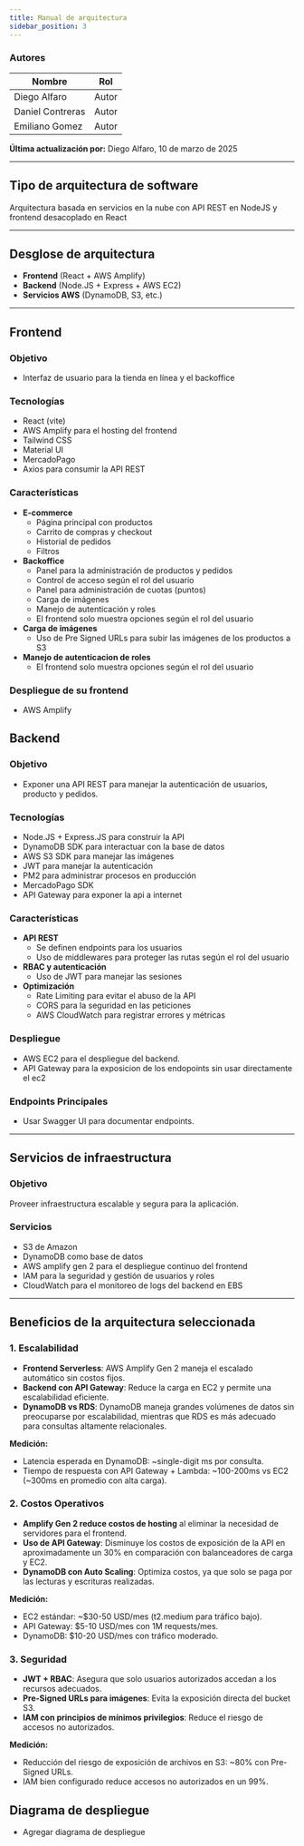 ```yaml
---
title: Manual de arquitectura
sidebar_position: 3
---
```


### Autores

| Nombre           | Rol   |
| ---------------- | ----- |
| Diego Alfaro     | Autor |
| Daniel Contreras | Autor |
| Emiliano Gomez   | Autor |

**Última actualización por:** Diego Alfaro, 10 de marzo de 2025

---

## Tipo de arquitectura de software

Arquitectura basada en servicios en la nube con API REST en NodeJS y frontend desacoplado en React

---

## Desglose de arquitectura

- **Frontend** (React + AWS Amplify)
- **Backend** (Node.JS + Express + AWS EC2)
- **Servicios AWS** (DynamoDB, S3, etc.)

---

## Frontend

### Objetivo

- Interfaz de usuario para la tienda en línea y el backoffice

### Tecnologías

- React (vite)
- AWS Amplify para el hosting del frontend
- Tailwind CSS
- Material UI
- MercadoPago
- Axios para consumir la API REST

### Características

- **E-commerce**
  - Página principal con productos
  - Carrito de compras y checkout
  - Historial de pedidos
  - Filtros
- **Backoffice**
  - Panel para la administración de productos y pedidos
  - Control de acceso según el rol del usuario
  - Panel para administración de cuotas (puntos)
  - Carga de imágenes
  - Manejo de autenticación y roles
  - El frontend solo muestra opciones según el rol del usuario
- **Carga de imágenes**
  - Uso de Pre Signed URLs para subir las imágenes de los productos a S3
- **Manejo de autenticacion de roles**
  - El frontend solo muestra opciones según el rol del usuario

### Despliegue de su frontend

- AWS Amplify

## Backend

### Objetivo

- Exponer una API REST para manejar la autenticación de usuarios, producto y pedidos.

### Tecnologías

- Node.JS + Express.JS para construir la API
- DynamoDB SDK para interactuar con la base de datos
- AWS S3 SDK para manejar las imágenes
- JWT para manejar la autenticación
- PM2 para administrar procesos en producción
- MercadoPago SDK
- API Gateway para exponer la api a internet

### Características

- **API REST**
  - Se definen endpoints para los usuarios
  - Uso de middlewares para proteger las rutas según el rol del usuario
- **RBAC y autenticación**
  - Uso de JWT para manejar las sesiones
- **Optimización**
  - Rate Limiting para evitar el abuso de la API
  - CORS para la seguridad en las peticiones
  - AWS CloudWatch para registrar errores y métricas

### Despliegue

- AWS EC2 para el despliegue del backend.
- API Gateway para la exposicion de los endopoints sin usar directamente el ec2

### Endpoints Principales

- Usar Swagger UI para documentar endpoints.

---

## Servicios de infraestructura

### Objetivo

Proveer infraestructura escalable y segura para la aplicación.

### Servicios

- S3 de Amazon
- DynamoDB como base de datos
- AWS amplify gen 2 para el despliegue continuo del frontend
- IAM para la seguridad y gestión de usuarios y roles
- CloudWatch para el monitoreo de logs del backend en EBS

---

## Beneficios de la arquitectura seleccionada

### 1. Escalabilidad

- **Frontend Serverless**: AWS Amplify Gen 2 maneja el escalado automático sin costos fijos.
- **Backend con API Gateway**: Reduce la carga en EC2 y permite una escalabilidad eficiente.
- **DynamoDB vs RDS**: DynamoDB maneja grandes volúmenes de datos sin preocuparse por escalabilidad, mientras que RDS es más adecuado para consultas altamente relacionales.

**Medición:**

- Latencia esperada en DynamoDB: ~single-digit ms por consulta.
- Tiempo de respuesta con API Gateway + Lambda: ~100-200ms vs EC2 (~300ms en promedio con alta carga).

### 2. Costos Operativos

- **Amplify Gen 2 reduce costos de hosting** al eliminar la necesidad de servidores para el frontend.
- **Uso de API Gateway**: Disminuye los costos de exposición de la API en aproximadamente un 30% en comparación con balanceadores de carga y EC2.
- **DynamoDB con Auto Scaling**: Optimiza costos, ya que solo se paga por las lecturas y escrituras realizadas.

**Medición:**

- EC2 estándar: ~$30-50 USD/mes (t2.medium para tráfico bajo).
- API Gateway: $5-10 USD/mes con 1M requests/mes.
- DynamoDB: $10-20 USD/mes con tráfico moderado.

### 3. Seguridad

- **JWT + RBAC**: Asegura que solo usuarios autorizados accedan a los recursos adecuados.
- **Pre-Signed URLs para imágenes**: Evita la exposición directa del bucket S3.
- **IAM con principios de mínimos privilegios**: Reduce el riesgo de accesos no autorizados.

**Medición:**

- Reducción del riesgo de exposición de archivos en S3: ~80% con Pre-Signed URLs.
- IAM bien configurado reduce accesos no autorizados en un 99%.

## Diagrama de despliegue

- Agregar diagrama de despliegue
